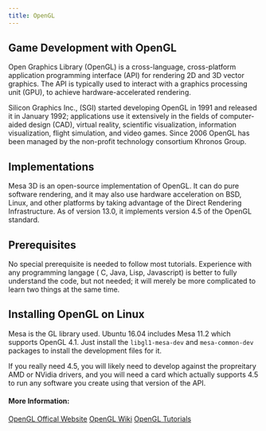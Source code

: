 ```yaml
---
title: OpenGL
---
```

## Game Development with OpenGL

Open Graphics Library (OpenGL) is a cross-language, cross-platform application programming interface (API) for rendering 2D and 3D vector graphics. The API is typically used to interact with a graphics processing unit (GPU), to achieve hardware-accelerated rendering.

Silicon Graphics Inc., (SGI) started developing OpenGL in 1991 and released it in January 1992; applications use it extensively in the fields of computer-aided design (CAD), virtual reality, scientific visualization, information visualization, flight simulation, and video games. Since 2006 OpenGL has been managed by the non-profit technology consortium Khronos Group.

## Implementations
Mesa 3D is an open-source implementation of OpenGL. It can do pure software rendering, and it may also use hardware acceleration on BSD, Linux, and other platforms by taking advantage of the Direct Rendering Infrastructure. As of version 13.0, it implements version 4.5 of the OpenGL standard.

## Prerequisites

No special prerequisite is needed to follow most tutorials. Experience with any programming langage ( C, Java, Lisp, Javascript) is better to fully understand the code, but not needed; it will merely be more complicated to learn two things at the same time.

## Installing OpenGL on Linux
Mesa is the GL library used. Ubuntu 16.04 includes Mesa 11.2 which supports OpenGL 4.1. Just install the `libgl1-mesa-dev` and `mesa-common-dev` packages to install the development files for it.

If you really need 4.5, you will likely need to develop against the propreitary AMD or NVidia drivers, and you will need a card which actually supports 4.5 to run any software you create using that version of the API.


#### More Information: 

[OpenGL Offical Website](https://www.opengl.org/)
[OpenGL Wiki](https://en.wikipedia.org/wiki/OpenGL)
[OpenGL Tutorials](http://www.opengl-tutorial.org/)

